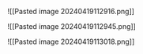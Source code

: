 
![[Pasted image 20240419112916.png]]

![[Pasted image 20240419112945.png]]

![[Pasted image 20240419113018.png]]